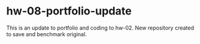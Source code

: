 # hw-08-portfolio-update
This is an update to portfolio and coding to hw-02. New repository created to save and benchmark original.
